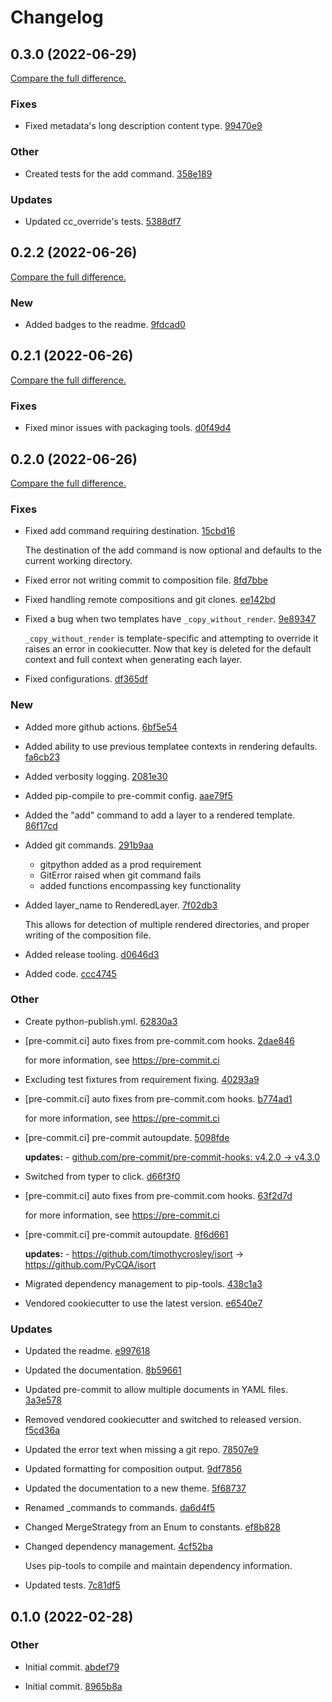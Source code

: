 # Changelog

## 0.3.0 (2022-06-29)
[Compare the full difference.](https://github.com/coordt/cookie-composer/compare/0.2.2...0.3.0)

### Fixes

- Fixed metadata's long description content type. [99470e9](https://github.com/coordt/cookie-composer/commit/99470e936dc440012d8542cd590853836a6454b6)
    
### Other

- Created tests for the add command. [358e189](https://github.com/coordt/cookie-composer/commit/358e189020fead21646397e56399e920e85a7ac2)
    
### Updates

- Updated cc_override's tests. [5388df7](https://github.com/coordt/cookie-composer/commit/5388df7cb4abe6f460a6f4ddd71f24cb9b02012f)
    

## 0.2.2 (2022-06-26)
[Compare the full difference.](https://github.com/coordt/cookie-composer/compare/0.2.1...0.2.2)

### New

- Added badges to the readme. [9fdcad0](https://github.com/coordt/cookie-composer/commit/9fdcad099883c532f990acb2afbdd10118db4476)
    

## 0.2.1 (2022-06-26)
[Compare the full difference.](https://github.com/coordt/cookie-composer/compare/0.2.0...0.2.1)

### Fixes

- Fixed minor issues with packaging tools. [d0f49d4](https://github.com/coordt/cookie-composer/commit/d0f49d42854410b86db38f019f4b2e287d260ccb)
    

## 0.2.0 (2022-06-26)
[Compare the full difference.](https://github.com/coordt/cookie-composer/compare/0.1.0...0.2.0)

### Fixes

- Fixed add command requiring destination. [15cbd16](https://github.com/coordt/cookie-composer/commit/15cbd16b52659e198ea38d958adc071b14da2a35)
    
  The destination of the add command is now optional and defaults to the current working directory.
- Fixed error not writing commit to composition file. [8fd7bbe](https://github.com/coordt/cookie-composer/commit/8fd7bbe422dc60e7dab2dd48a26038d14f3db223)
    
- Fixed handling remote compositions and git clones. [ee142bd](https://github.com/coordt/cookie-composer/commit/ee142bd0cb0f06c568e76234615040898c75bde9)
    
- Fixed a bug when two templates have `_copy_without_render`. [9e89347](https://github.com/coordt/cookie-composer/commit/9e89347edd227332c50430c0bd8a26d2690fe182)
    
  `_copy_without_render` is template-specific and attempting to override it raises an error in cookiecutter. Now that key is deleted for the default context and full context when generating each layer.
- Fixed configurations. [df365df](https://github.com/coordt/cookie-composer/commit/df365dff8c522b6eb3fbc5efb4fef71162cd1f8b)
    
### New

- Added more github actions. [6bf5e54](https://github.com/coordt/cookie-composer/commit/6bf5e54abb108a7abcf320c9b95f4907ea2f9f6d)
    
- Added ability to use previous templatee contexts in rendering defaults. [fa6cb23](https://github.com/coordt/cookie-composer/commit/fa6cb2379a2889e2a6aa6cf05d1eb166164f464a)
    
- Added verbosity logging. [2081e30](https://github.com/coordt/cookie-composer/commit/2081e30346ea12d7b604ee16867ed15ae9212bd9)
    
- Added pip-compile to pre-commit config. [aae79f5](https://github.com/coordt/cookie-composer/commit/aae79f5494099c2cc45dcb17b984326868182752)
    
- Added the "add" command to add a layer to a rendered template. [86f17cd](https://github.com/coordt/cookie-composer/commit/86f17cdbe8e8ca19483eb180c1d6dd31e50619be)
    
- Added git commands. [291b9aa](https://github.com/coordt/cookie-composer/commit/291b9aa0cb0342a2db2a80ea5d3531dd9876be14)
    
  - gitpython added as a prod requirement
  - GitError raised when git command fails
  - added functions encompassing key functionality
- Added layer_name to RenderedLayer. [7f02db3](https://github.com/coordt/cookie-composer/commit/7f02db39e8a2da85e75d9d77b6f7d6aa54182c29)
    
  This allows for detection of multiple rendered directories, and proper writing of the composition file.
- Added release tooling. [d0646d3](https://github.com/coordt/cookie-composer/commit/d0646d34e9af6159b08bca235687417cde18f1ee)
    
- Added code. [ccc4745](https://github.com/coordt/cookie-composer/commit/ccc47456bcb99407d60ce7f2b8ad9ac37572e126)
    
### Other

- Create python-publish.yml. [62830a3](https://github.com/coordt/cookie-composer/commit/62830a35452b01648ca84c39d5fab221d6e3849d)
    
- [pre-commit.ci] auto fixes from pre-commit.com hooks. [2dae846](https://github.com/coordt/cookie-composer/commit/2dae84695df5c406fb7205789e66ab2e68ec787b)
    
  for more information, see https://pre-commit.ci
- Excluding test fixtures from requirement fixing. [40293a9](https://github.com/coordt/cookie-composer/commit/40293a99a734676cb006e1373246e6c7ca04be35)
    
- [pre-commit.ci] auto fixes from pre-commit.com hooks. [b774ad1](https://github.com/coordt/cookie-composer/commit/b774ad1eabf5bcd0fd891ad01ecd7ec54ab9887e)
    
  for more information, see https://pre-commit.ci
- [pre-commit.ci] pre-commit autoupdate. [5098fde](https://github.com/coordt/cookie-composer/commit/5098fde4050ccc3df3965c90762fb30f36b38733)
    
  **updates:** - [github.com/pre-commit/pre-commit-hooks: v4.2.0 → v4.3.0](https://github.com/pre-commit/pre-commit-hooks/compare/v4.2.0...v4.3.0)

- Switched from typer to click. [d66f3f0](https://github.com/coordt/cookie-composer/commit/d66f3f0dda66256bbde70bdb531d768aa34371e3)
    
- [pre-commit.ci] auto fixes from pre-commit.com hooks. [63f2d7d](https://github.com/coordt/cookie-composer/commit/63f2d7d8c7e3a2f8a068dbc82411bd364fd5191e)
    
  for more information, see https://pre-commit.ci
- [pre-commit.ci] pre-commit autoupdate. [8f6d661](https://github.com/coordt/cookie-composer/commit/8f6d66142a5c0950a9d8483133842944bd25f3b0)
    
  **updates:** - https://github.com/timothycrosley/isort → https://github.com/PyCQA/isort

- Migrated dependency management to pip-tools. [438c1a3](https://github.com/coordt/cookie-composer/commit/438c1a323d2663ef2823178782622d7d81dd342e)
    
- Vendored cookiecutter to use the latest version. [e6540e7](https://github.com/coordt/cookie-composer/commit/e6540e7239f58454d1412a06c23653566dbcc1cb)
    
### Updates

- Updated the readme. [e997618](https://github.com/coordt/cookie-composer/commit/e997618c4e6a27b2704de7a65117d93ec3a8e686)
    
- Updated the documentation. [8b59661](https://github.com/coordt/cookie-composer/commit/8b596616f008c048b0b6012c0d5c11ff4b51b816)
    
- Updated pre-commit to allow multiple documents in YAML files. [3a3e578](https://github.com/coordt/cookie-composer/commit/3a3e5780ced76675f6942b371d6767c8f1964cf1)
    
- Removed vendored cookiecutter and switched to released version. [f5cd36a](https://github.com/coordt/cookie-composer/commit/f5cd36a74657db6c8003e92088bf7a5f322ba3ce)
    
- Updated the error text when missing a git repo. [78507e9](https://github.com/coordt/cookie-composer/commit/78507e96692cf9d8c9bdbd7e4dc3df0c91c25d81)
    
- Updated formatting for composition output. [9df7856](https://github.com/coordt/cookie-composer/commit/9df78568a6b603382a08c2b12091e31eeade8bd3)
    
- Updated the documentation to a new theme. [5f68737](https://github.com/coordt/cookie-composer/commit/5f68737655256c1e6c3ede7721774a31f5a75b07)
    
- Renamed _commands to commands. [da6d4f5](https://github.com/coordt/cookie-composer/commit/da6d4f5143acc0cc7b9ffacfe4daa21b3e7aea61)
    
- Changed MergeStrategy from an Enum to constants. [ef8b828](https://github.com/coordt/cookie-composer/commit/ef8b82804566a613ac1631efa52752441ff56700)
    
- Changed dependency management. [4cf52ba](https://github.com/coordt/cookie-composer/commit/4cf52ba2d90c2aaff2d0c9d2e52f7390587090ff)
    
  Uses pip-tools to compile and maintain dependency information.
- Updated tests. [7c81df5](https://github.com/coordt/cookie-composer/commit/7c81df5b6978886c2939048808a3720c2bf3cb53)
    

## 0.1.0 (2022-02-28)

### Other

- Initial commit. [abdef79](https://github.com/coordt/cookie-composer/commit/abdef79ef9413faaa9602847f1f98317f58a74f3)
    
- Initial commit. [8965b8a](https://github.com/coordt/cookie-composer/commit/8965b8abb708212dbfe664a211989e6c5c81966a)
